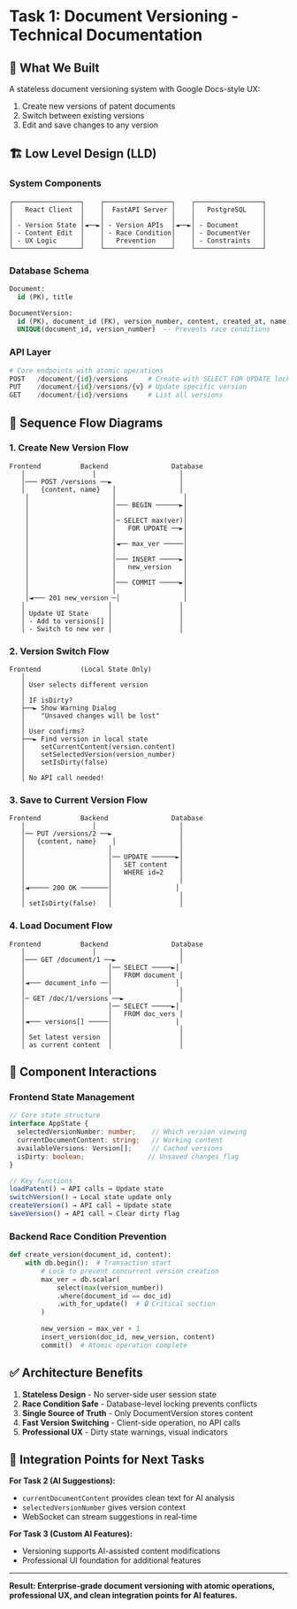 # Task 1: Document Versioning - Technical Documentation

## 🎯 What We Built
A stateless document versioning system with Google Docs-style UX:
1. Create new versions of patent documents
2. Switch between existing versions 
3. Edit and save changes to any version

## 🏗️ Low Level Design (LLD)

### System Components
```
┌─────────────────┐    ┌─────────────────┐    ┌─────────────────┐
│   React Client  │    │  FastAPI Server │    │   PostgreSQL    │
│                 │    │                 │    │                 │
│ - Version State │◄──►│ - Version APIs  │◄──►│ - Document      │
│ - Content Edit  │    │ - Race Condition│    │ - DocumentVer   │
│ - UX Logic      │    │   Prevention    │    │ - Constraints   │
└─────────────────┘    └─────────────────┘    └─────────────────┘
```

### Database Schema
```sql
Document: 
  id (PK), title

DocumentVersion:
  id (PK), document_id (FK), version_number, content, created_at, name
  UNIQUE(document_id, version_number)  -- Prevents race conditions
```

### API Layer
```python
# Core endpoints with atomic operations
POST   /document/{id}/versions     # Create with SELECT FOR UPDATE lock
PUT    /document/{id}/versions/{v} # Update specific version
GET    /document/{id}/versions     # List all versions
```

## 🔄 Sequence Flow Diagrams

### 1. Create New Version Flow
```
Frontend          Backend                Database
   │                 │                     │
   │─── POST /versions ──►                 │
   │    {content, name}   │                │
    │                     │                 │
    │                     │─── BEGIN ──────►│
    │                     │                 │
    │                     │─ SELECT max(ver)│
    │                     │   FOR UPDATE ──►│
    │                     │                 │
    │                     │◄── max_ver ─────│
    │                     │                 │
    │                     │─── INSERT ─────►│
    │                     │   new_version   │
    │                     │                 │
    │                     │─── COMMIT ─────►│
    │                     │                 │
    │◄─── 201 new_version ─│                │
   │                     │                 │
   │ Update UI State     │                 │
   │ - Add to versions[] │                 │
   │ - Switch to new ver │                 │
```

### 2. Version Switch Flow
```
Frontend          (Local State Only)
   │
   │ User selects different version
   │
   │ IF isDirty?
   ├──► Show Warning Dialog
   │    "Unsaved changes will be lost"
   │
   │ User confirms?
   ├──► Find version in local state
   │    setCurrentContent(version.content)
   │    setSelectedVersion(version_number)
   │    setIsDirty(false)
   │
   │ No API call needed!
```

### 3. Save to Current Version Flow
```
Frontend          Backend                Database
   │                 │                     │
   │── PUT /versions/2 ──►                 │
   │   {content, name}    │                │
   │                     │                 │
   │                     │── UPDATE ──────►│
   │                     │   SET content   │
   │                     │   WHERE id=2    │
   │                     │                 │
   │◄───── 200 OK ───────│                │
   │                     │                 │
   │ setIsDirty(false)   │                 │
```

### 4. Load Document Flow
```
Frontend          Backend                Database
   │                 │                     │
   │─── GET /document/1 ──►                │
   │                     │── SELECT ─────►│
   │                     │   FROM document │
   │◄─── document_info ──│                │
   │                     │                 │
   │─ GET /doc/1/versions ──►              │
   │                     │── SELECT ─────►│
   │                     │   FROM doc_vers │
   │◄─── versions[] ─────│                │
   │                     │                 │
   │ Set latest version  │                 │
   │ as current content  │                 │
```

## 🔧 Component Interactions

### Frontend State Management
```typescript
// Core state structure
interface AppState {
  selectedVersionNumber: number;    // Which version viewing
  currentDocumentContent: string;   // Working content
  availableVersions: Version[];     // Cached versions
  isDirty: boolean;                // Unsaved changes flag
}

// Key functions
loadPatent() → API calls → Update state
switchVersion() → Local state update only
createVersion() → API call → Update state
saveVersion() → API call → Clear dirty flag
```

### Backend Race Condition Prevention
```python
def create_version(document_id, content):
    with db.begin():  # Transaction start
        # Lock to prevent concurrent version creation
        max_ver = db.scalar(
            select(max(version_number))
            .where(document_id == doc_id)
            .with_for_update()  # 🔒 Critical section
        )
        
        new_version = max_ver + 1
        insert_version(doc_id, new_version, content)
        commit()  # Atomic operation complete
```

## ✅ Architecture Benefits

1. **Stateless Design** - No server-side user session state
2. **Race Condition Safe** - Database-level locking prevents conflicts  
3. **Single Source of Truth** - Only DocumentVersion stores content
4. **Fast Version Switching** - Client-side operation, no API calls
5. **Professional UX** - Dirty state warnings, visual indicators

## 🔗 Integration Points for Next Tasks

**For Task 2 (AI Suggestions):**
- `currentDocumentContent` provides clean text for AI analysis
- `selectedVersionNumber` gives version context
- WebSocket can stream suggestions in real-time

**For Task 3 (Custom AI Features):**
- Versioning supports AI-assisted content modifications
- Professional UI foundation for additional features

---

**Result: Enterprise-grade document versioning with atomic operations, professional UX, and clean integration points for AI features.**
